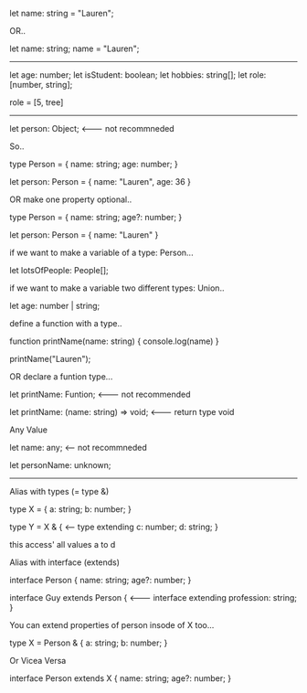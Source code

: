 
let name: string = "Lauren";

OR..

let name: string;
name = "Lauren";

------

let age: number;
let isStudent: boolean;
let hobbies: string[];
let role: [number, string];

role = [5, tree]

--------
let person: Object; <--- not recommneded

So..

type Person = {
    name: string;
    age: number;
}

let person: Person = {
    name: "Lauren",
    age: 36
}

OR make one property optional..

type Person = {
    name: string;
    age?: number;
}

let person: Person = {
    name: "Lauren"
}

if we want to make a variable of a type: Person...

let lotsOfPeople: People[];

if we want to make a variable two different types: Union..

let age: number | string;

define a function with a type..

function printName(name: string) {
    console.log(name)
}

printName("Lauren");

OR declare a funtion type...

let printName: Funtion; <--- not recommended

let printName: (name: string) => void; <--- return type void

Any Value

let name: any; <-- not recommneded

let personName: unknown;

------------------

Alias with types (= type &)

type X = {
    a: string;
    b: number;
}

type Y = X & { <-- type extending
    c: number;
    d: string;
}

this access' all values a to d

Alias with interface (extends)

interface Person {
    name: string;
    age?: number;
}

interface Guy extends Person { <--- interface extending
    profession: string;
}

You can extend properties of person insode of X too...

type X = Person & {
    a: string;
    b: number;
}

Or Vicea Versa

interface Person extends X {
    name: string;
    age?: number;
}
